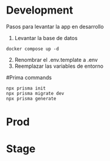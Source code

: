 # Development
Pasos para levantar la app en desarrollo

1. Levantar la base de datos
```
docker compose up -d
```

2. Renombrar el .env.template a .env
3. Reemplazar las variables de entorno

#Prima commands
```
npx prisma init
npx prisma migrate dev
npx prisma generate
```

# Prod

# Stage